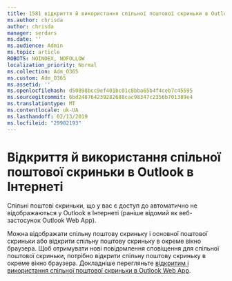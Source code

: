```yaml
---
title: 1581 відкриття й використання спільної поштової скриньки в Outlook в Інтернеті
ms.author: chrisda
author: chrisda
manager: serdars
ms.date: ''
ms.audience: Admin
ms.topic: article
ROBOTS: NOINDEX, NOFOLLOW
localization_priority: Normal
ms.collection: Adm_O365
ms.custom: Adm_O365
ms.assetid: ''
ms.openlocfilehash: d50898bcc9ef401bc01c8bba65b4f4ceb7c45595
ms.sourcegitcommit: 6bd248764239282688cac98347c2356b701389e4
ms.translationtype: MT
ms.contentlocale: uk-UA
ms.lasthandoff: 02/13/2019
ms.locfileid: "29982193"
---
```

# <a name="open-and-use-a-shared-mailbox-in-outlook-on-the-web"></a>Відкриття й використання спільної поштової скриньки в Outlook в Інтернеті

Спільні поштові скриньки, що у вас є доступ до автоматично не відображаються у Outlook в Інтернеті (раніше відомий як веб-застосунок Outlook Web App).

Можна відображати спільну поштову скриньку і основної поштової скриньки або відкрити спільну поштову скриньку в окреме вікно браузера. Щоб отримувати нові повідомлення сповіщення для спільної поштової скриньки, потрібно відкрити спільну поштову скриньку в окреме вікно браузера. Докладніше перегляньте [відкритим і використання спільної поштової скриньки в Outlook Web App](https://support.office.com/article/BC127866-42BE-4DE7-92AE-1EF2F787FD5C).